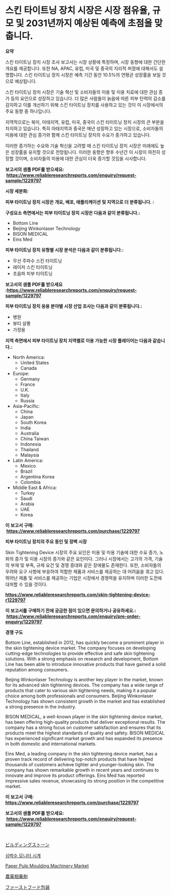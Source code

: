 <p><h1>스킨 타이트닝 장치 시장은 시장 점유율, 규모 및 2031년까지 예상된 예측에 초점을 맞춥니다.</h1></p><p><strong>요약</strong></p>
<p><p>스킨 타이트닝 장치 시장 조사 보고서는 시장 상황에 특정하며, 시장 동향에 대한 간단한 개요를 제공합니다. 또한 NA, APAC, 유럽, 미국 및 중국의 지리적 퍼졌에 대해서도 설명합니다. 스킨 타이트닝 장치 시장은 예측 기간 동안 10.5%의 연평균 성장률을 보일 것으로 예상됩니다.</p><p>스킨 타이트닝 장치 시장은 기술 혁신 및 소비자들의 미용 및 미용 치료에 대한 관심 증가 등의 요인으로 성장하고 있습니다. 더 많은 사람들이 늙음에 따른 피부 탄력의 감소를 감지하고 이를 개선하기 위해 스킨 타이트닝 장치를 사용하고 있는 것이 이 시장에서의 주요 동향 중 하나입니다.</p><p>지역적으로는 북미, 아태지역, 유럽, 미국, 중국이 스킨 타이트닝 장치 시장의 큰 부분을 차지하고 있습니다. 특히 아태지역과 중국은 매년 성장하고 있는 시장으로, 소비자들의 미용에 대한 관심 증가와 함께 스킨 타이트닝 장치의 수요가 증가하고 있습니다.</p><p>이러한 증가하는 수요와 기술 혁신을 고려할 때 스킨 타이트닝 장치 시장은 미래에도 높은 성장률을 유지할 것으로 전망됩니다. 이러한 동향은 향후 수년간 이 시장이 여전히 성장할 것이며, 소비자들의 미용에 대한 관심이 더욱 증가할 것임을 시사합니다.</p></p>
<p><strong>보고서의 샘플 PDF를 받으세요: &nbsp;<a href="https://www.reliableresearchreports.com/enquiry/request-sample/1229797">https://www.reliableresearchreports.com/enquiry/request-sample/1229797</a></strong></p>
<p><strong>시장 세분화:</strong></p>
<p><strong> 피부 타이트닝 장치 시장은 개요, 배포, 애플리케이션 및 지역으로 더 분류됩니다. :</strong></p>
<p><strong>구성요소 측면에서는 피부 타이트닝 장치 시장은 다음과 같이 분류됩니다.:</strong></p>
<p><ul><li>Bottom Line</li><li>Beijing Winkonlaser Technology</li><li>BISON MEDICAL</li><li>Eins Med</li></ul></p>
<p><strong> 피부 타이트닝 장치 유형별 시장 분석은 다음과 같이 분류됩니다.:</strong></p>
<p><ul><li>무선 주파수 스킨 타이트닝</li><li>레이저 스킨 타이트닝</li><li>초음파 피부 타이트닝</li></ul></p>
<p><strong>보고서의 샘플 PDF를 받으세요 :<a href="https://www.reliableresearchreports.com/enquiry/request-sample/1229797">https://www.reliableresearchreports.com/enquiry/request-sample/1229797</a></strong></p>
<p><strong> 피부 타이트닝 장치 응용 분야별 시장 산업 조사는 다음과 같이 분류됩니다.:</strong></p>
<p><ul><li>병원</li><li>뷰티 살롱</li><li>가정용</li></ul></p>
<p><strong>지역 측면에서 피부 타이트닝 장치 지역별로 이용 가능한 시장 플레이어는 다음과 같습니다.:</strong></p>
<p><ul>
    <li>
        North America:
        <ul>
            <li>United States</li>
            <li>Canada</li>
        </ul>
    </li>
    <li>
        Europe:
        <ul>
            <li>Germany</li>
            <li>France</li>
            <li>U.K.</li>
            <li>Italy</li>
            <li>Russia</li>
        </ul>
    </li>
    <li>
        Asia-Pacific:
        <ul>
            <li>China</li>
            <li>Japan</li>
            <li>South Korea</li>
            <li>India</li>
            <li>Australia</li>
            <li>China Taiwan</li>
            <li>Indonesia</li>
            <li>Thailand</li>
            <li>Malaysia</li>
        </ul>
    </li>
    <li>
        Latin America:
        <ul>
            <li>Mexico</li>
            <li>Brazil</li>
            <li>Argentina Korea</li>
            <li>Colombia</li>
        </ul>
    </li>
    <li>
        Middle East & Africa:
        <ul>
            <li>Turkey</li>
            <li>Saudi</li>
            <li>Arabia</li>
            <li>UAE</li>
            <li>Korea</li>
        </ul>
    </li>
    </ul></p>
<p><strong>이 보고서 구매: &nbsp;<a href="https://www.reliableresearchreports.com/purchase/1229797">https://www.reliableresearchreports.com/purchase/1229797</a></strong></p>
<p><strong>피부 타이트닝 장치의 주요 동인 및 장벽 시장</strong></p>
<p><p>Skin Tightening Device 시장의 주요 요인은 미용 및 미용 기술에 대한 수요 증가, 노화의 증가 및 미용 시장의 증가와 같은 요인이다. 그러나 시장에서는 고가의 가격, 기술의 부재 및 부족, 규제 요건 및 경쟁 증대와 같은 장애물도 존재한다. 또한, 소비자들의 우려와 요구 사항에 부응하여 적합한 제품과 서비스를 제공하는 데 어려움을 겪고 있다. 뛰어난 제품 및 서비스를 제공하는 기업은 시장에서 경쟁력을 유지하며 이러한 도전에 대처할 수 있을 것이다.</p></p>
<p><strong><a href="https://www.reliableresearchreports.com/skin-tightening-device-r1229797">https://www.reliableresearchreports.com/skin-tightening-device-r1229797</a></strong></p>
<p><strong>이 보고서를 구매하기 전에 궁금한 점이 있으면 문의하거나 공유하세요.: &nbsp;<a href="https://www.reliableresearchreports.com/enquiry/pre-order-enquiry/1229797">https://www.reliableresearchreports.com/enquiry/pre-order-enquiry/1229797</a></strong></p>
<p><strong>경쟁 구도</strong></p>
<p><p>Bottom Line, established in 2012, has quickly become a prominent player in the skin tightening device market. The company focuses on developing cutting-edge technologies to provide effective and safe skin tightening solutions. With a strong emphasis on research and development, Bottom Line has been able to introduce innovative products that have gained a solid reputation among consumers.</p><p>Beijing Winkonlaser Technology is another key player in the market, known for its advanced skin tightening devices. The company has a wide range of products that cater to various skin tightening needs, making it a popular choice among both professionals and consumers. Beijing Winkonlaser Technology has shown consistent growth in the market and has established a strong presence in the industry.</p><p>BISON MEDICAL, a well-known player in the skin tightening device market, has been offering high-quality products that deliver exceptional results. The company has a strong focus on customer satisfaction and ensures that its products meet the highest standards of quality and safety. BISON MEDICAL has experienced significant market growth and has expanded its presence in both domestic and international markets.</p><p>Eins Med, a leading company in the skin tightening device market, has a proven track record of delivering top-notch products that have helped thousands of customers achieve tighter and younger-looking skin. The company has shown remarkable growth in recent years and continues to innovate and improve its product offerings. Eins Med has reported impressive sales revenue, showcasing its strong position in the competitive market.</p></p>
<p><strong>이 보고서 구매: &nbsp; <a href="https://www.reliableresearchreports.com/purchase/1229797">https://www.reliableresearchreports.com/purchase/1229797</a></strong></p>
<p><strong>보고서의 샘플 PDF를 받으세요: &nbsp;<a href="https://www.reliableresearchreports.com/enquiry/request-sample/1229797">https://www.reliableresearchreports.com/enquiry/request-sample/1229797</a></strong><strong></strong></p>
<p>&nbsp;</p>
<p><p><a href="https://github.com/Sophiaard2003/Market-Research-Report-List-1/blob/main/219511132067.md">ビルディングストーン</a></p><p><a href="https://medium.com/@marcpascual04/%EC%8B%AC%EB%B0%95%EC%88%98-%EB%AA%A8%EB%8B%88%ED%84%B0-%EC%8B%9C%EA%B3%84-%EC%8B%9C%EC%9E%A5-%EC%8B%9C%EC%9E%A5-cagr-%EC%8B%9C%EC%9E%A5-%EB%8F%99%ED%96%A5-%EB%B0%8F-%EC%84%B1%EC%9E%A5-%EC%A0%84%EB%9E%B5%EC%97%90-%EB%8C%80%ED%95%9C-%ED%86%B5%EC%B0%B0%EB%A0%A5-bdb852b08dae">심박수 모니터 시계</a></p><p><a href="https://github.com/brenzgnarento/Market-Research-Report-List-2/blob/main/paper-pulp-moulding-machinery-market.md">Paper Pulp Moulding Machinery Market</a></p><p><a href="https://medium.com/@jordanilliamson678678/%E6%AE%BA%E8%99%AB%E5%89%A4%E5%A2%97%E6%84%9F%E5%89%A4%E5%B8%82%E5%A0%B4-2031%E5%B9%B4%E3%81%BE%E3%81%A7%E3%81%AE%E6%88%90%E5%8A%9F%E3%81%97%E3%81%9F%E3%83%93%E3%82%B8%E3%83%8D%E3%82%B9%E6%88%A6%E7%95%A5%E4%BA%88%E6%B8%AC%E3%81%AE%E3%82%AB%E3%82%AE-904e1feeca32">農薬相乗剤</a></p><p><a href="https://medium.com/@billyarton5656871/%E3%83%95%E3%82%A1%E3%83%BC%E3%82%B9%E3%83%88%E3%83%95%E3%83%BC%E3%83%89%E3%83%91%E3%83%83%E3%82%B1%E3%83%BC%E3%82%B8%E3%83%B3%E3%82%B0%E5%B8%82%E5%A0%B4-%E5%B8%82%E5%A0%B4%E3%82%B7%E3%82%A7%E3%82%A2-%E5%B8%82%E5%A0%B4%E5%8B%95%E5%90%91-%E3%81%8A%E3%82%88%E3%81%B3%E5%B0%86%E6%9D%A5%E3%81%AE%E6%88%90%E9%95%B7%E3%82%92%E6%8E%A2%E3%82%8B-8a6ed1193bec">ファーストフード包装</a></p></p>